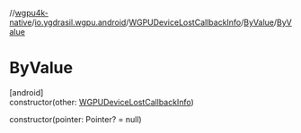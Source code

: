 //[wgpu4k-native](../../../../index.md)/[io.ygdrasil.wgpu.android](../../index.md)/[WGPUDeviceLostCallbackInfo](../index.md)/[ByValue](index.md)/[ByValue](-by-value.md)

# ByValue

[android]\
constructor(other: [WGPUDeviceLostCallbackInfo](../index.md))

constructor(pointer: Pointer? = null)
